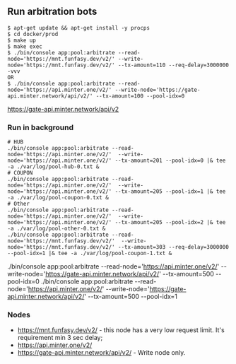 ## Run arbitration bots

```
$ apt-get update && apt-get install -y procps
$ cd docker/prod
$ make up
$ make exec
$ ./bin/console app:pool:arbitrate --read-node='https://mnt.funfasy.dev/v2/' --write-node='https://mnt.funfasy.dev/v2/' --tx-amount=110 --req-delay=3000000 -vvv
OR
$ ./bin/console app:pool:arbitrate --read-node='https://api.minter.one/v2/' --write-node='https://gate-api.minter.network/api/v2/' --tx-amount=100 --pool-idx=0
```

https://gate-api.minter.network/api/v2

### Run in background

```
# HUB
./bin/console app:pool:arbitrate --read-node='https://api.minter.one/v2/'  --write-node='https://api.minter.one/v2/' --tx-amount=201 --pool-idx=0 |& tee -a ./var/log/pool-hub-0.txt &
# COUPON
./bin/console app:pool:arbitrate --read-node='https://api.minter.one/v2/'  --write-node='https://api.minter.one/v2/' --tx-amount=205 --pool-idx=1 |& tee -a ./var/log/pool-coupon-0.txt &
# Other
./bin/console app:pool:arbitrate --read-node='https://api.minter.one/v2/'  --write-node='https://api.minter.one/v2/' --tx-amount=205 --pool-idx=2 |& tee -a ./var/log/pool-other-0.txt &
./bin/console app:pool:arbitrate --read-node='https://mnt.funfasy.dev/v2/'  --write-node='https://mnt.funfasy.dev/v2/' --tx-amount=303 --req-delay=3000000 --pool-idx=1 |& tee -a ./var/log/pool-coupon-1.txt &

```
./bin/console app:pool:arbitrate --read-node='https://api.minter.one/v2/' --write-node='https://gate-api.minter.network/api/v2/' --tx-amount=500 --pool-idx=0
./bin/console app:pool:arbitrate --read-node='https://api.minter.one/v2/' --write-node='https://gate-api.minter.network/api/v2/' --tx-amount=500 --pool-idx=1


### Nodes

* https://mnt.funfasy.dev/v2/ - this node has a very low request limit. It's requirement min 3 sec delay;
* https://api.minter.one/v2/
* https://gate-api.minter.network/api/v2/ - Write node only.
